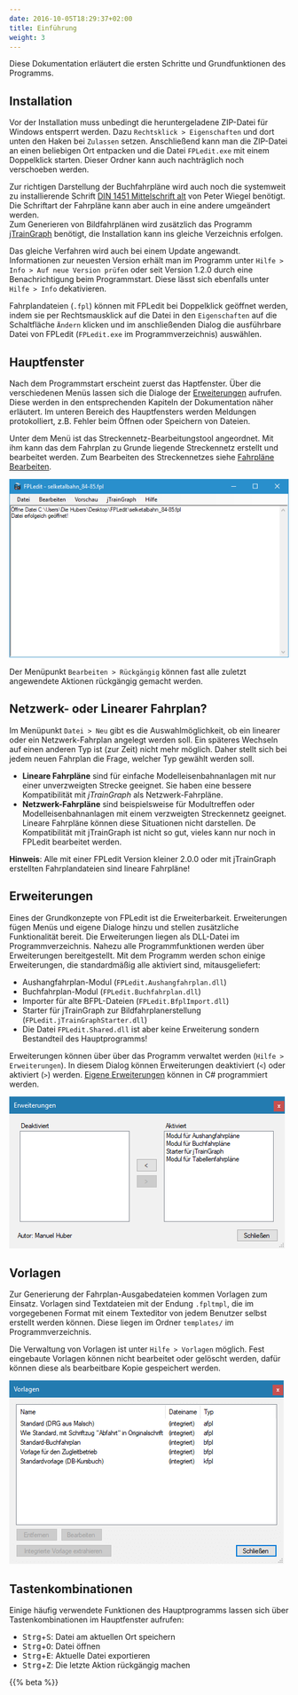 ```yaml
---
date: 2016-10-05T18:29:37+02:00
title: Einführung
weight: 3
---
```


Diese Dokumentation erläutert die ersten Schritte und Grundfunktionen des Programms.

## Installation
Vor der Installation muss unbedingt die heruntergeladene ZIP-Datei für Windows entsperrt werden. Dazu `Rechtsklick > Eigenschaften` und dort unten den Haken bei `Zulassen` setzen. Anschließend kann man die ZIP-Datei an einen beliebigen Ort entpacken und die Datei `FPLedit.exe` mit einem Doppelklick starten. Dieser Ordner kann auch nachträglich noch verschoeben werden.

Zur richtigen Darstellung der Buchfahrpläne wird auch noch die systemweit zu installierende Schrift [DIN 1451 Mittelschrift alt](http://www.peter-wiegel.de/alteDin1451.html) von Peter Wiegel benötigt. Die Schriftart der Fahrpläne kann aber auch in eine andere umgeändert werden.    
Zum Generieren von Bildfahrplänen wird zusätzlich das Programm [jTrainGraph](http://kinzigtalbahn.bplaced.net/homepage/programme.html) benötigt, die Installation kann ins gleiche Verzeichnis erfolgen.

Das gleiche Verfahren wird auch bei einem Update angewandt. Informationen zur neuesten Version erhält man im Programm unter `Hilfe > Info > Auf neue Version prüfen` oder seit Version 1.2.0 durch eine Benachrichtigung beim Programmstart. Diese lässt sich ebenfalls unter `Hilfe > Info` dekativieren.

Fahrplandateien (`.fpl`) können mit FPLedit bei Doppelklick geöffnet werden, indem sie per Rechtsmausklick auf die Datei in den `Eigenschaften` auf die Schaltfläche `Ändern` klicken und im anschließenden Dialog die ausführbare Datei von FPLedit (`FPLedit.exe` im Programmverzeichnis) auswählen.

## Hauptfenster
Nach dem Programmstart erscheint zuerst das Haptfenster. Über die verschiedenen Menüs lassen sich die Dialoge der [Erweiterungen](#erweiterungen) aufrufen. Diese werden in den entsprechenden Kapiteln der Dokumentation näher erläutert. Im unteren Bereich des Hauptfensters werden Meldungen protokolliert, z.B. Fehler beim Öffnen oder Speichern von Dateien.

Unter dem Menü ist das Streckennetz-Bearbeitungstool angeordnet. Mit ihm kann das dem Fahrplan zu Grunde liegende Streckennetz erstellt und bearbeitet werden. Zum Bearbeiten des Streckennetzes siehe [Fahrpläne Bearbeiten](/fahrplaene-bearbeiten/).

![Hauptfenster nach einigen Aktionen](hauptfenster.png)

Der Menüpunkt `Bearbeiten > Rückgängig` können fast alle zuletzt angewendete Aktionen rückgängig gemacht werden.

## Netzwerk- oder Linearer Fahrplan?
Im Menüpunkt `Datei > Neu` gibt es die Auswahlmöglichkeit, ob ein linearer oder ein Netzwerk-Fahrplan angelegt werden soll. Ein späteres Wechseln auf einen anderen Typ ist (zur Zeit) nicht mehr möglich. Daher stellt sich bei jedem neuen Fahrplan die Frage, welcher Typ gewählt werden soll.

* **Lineare Fahrpläne** sind für einfache Modelleisenbahnanlagen mit nur einer unverzweigten Strecke geeignet. Sie haben eine bessere Kompatibilität mit *jTrainGraph* als Netzwerk-Fahrpläne.
* **Netzwerk-Fahrpläne** sind beispielsweise für Modultreffen oder Modelleisenbahnanlagen mit einem verzweigten Streckennetz geeignet. Lineare Fahrpläne können diese Situationen nicht darstellen. De Kompatibilität mit jTrainGraph ist nicht so gut, vieles kann nur noch in FPLedit bearbeitet werden.

**Hinweis**: Alle mit einer FPLedit Version kleiner 2.0.0 oder mit jTrainGraph erstellten Fahrplandateien sind lineare Fahrpläne!

## Erweiterungen
Eines der Grundkonzepte von FPLedit ist die Erweiterbarkeit. Erweiterungen fügen Menüs und eigene Dialoge hinzu und stellen zusätzliche Funktionalität bereit. Die Erweiterungen liegen als DLL-Datei im Programmverzeichnis. Nahezu alle Programmfunktionen werden über Erweiterungen bereitgestellt. Mit dem Programm werden schon einige Erweiterungen, die standardmäßig alle aktiviert sind, mitausgeliefert:

* Aushangfahrplan-Modul (`FPLedit.Aushangfahrplan.dll`)
* Buchfahrplan-Modul (`FPLedit.Buchfahrplan.dll`)
* Importer für alte BFPL-Dateien (`FPLedit.BfplImport.dll`)
* Starter für jTrainGraph zur Bildfahrplanerstellung (`FPLedit.jTrainGraphStarter.dll`)
* Die Datei `FPLedit.Shared.dll` ist aber keine Erweiterung sondern Bestandteil des Hauptprogramms!

Erweiterungen können über über das Programm verwaltet werden (`Hilfe > Erweiterungen`). In diesem Dialog können Erweiterungen deaktiviert (`<`) oder aktiviert (`>`) werden. [Eigene Erweiterungen](/dev/) können in C# programmiert werden.

![Erweiterungsfenster](erweiterungsfenster.png)

## Vorlagen
Zur Generierung der Fahrplan-Ausgabedateien kommen Vorlagen zum Einsatz. Vorlagen sind Textdateien mit der Endung `.fpltmpl`, die im vorgegebenen Format mit einem Texteditor von jedem Benutzer selbst erstellt werden können. Diese liegen im Ordner `templates/` im Programmverzeichnis.

Die Verwaltung von Vorlagen ist unter `Hilfe > Vorlagen` möglich. Fest eingebaute Vorlagen können nicht bearbeitet oder gelöscht werden, dafür können diese als bearbeitbare Kopie gespeichert werden.

![Vorlagenfenster](vorlagenfenster.png)

## Tastenkombinationen

Einige häufig verwendete Funktionen des Hauptprogramms lassen sich über Tastenkombinationen im Hauptfenster aufrufen:

* <kbd>Strg</kbd>+<kbd>S</kbd>: Datei am aktuellen Ort speichern
* <kbd>Strg</kbd>+<kbd>O</kbd>: Datei öffnen
* <kbd>Strg</kbd>+<kbd>E</kbd>: Aktuelle Datei exportieren
* <kbd>Strg</kbd>+<kbd>Z</kbd>: Die letzte Aktion rückgängig machen

{{% beta %}}
